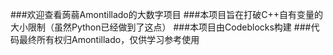 ###欢迎查看蒟蒻Amontillado的大数字项目
###本项目旨在打破C++自有变量的大小限制（虽然Python已经做到了这点）
###本项目由Codeblocks构建
###代码最终所有权归Amontillado，仅供学习参考使用